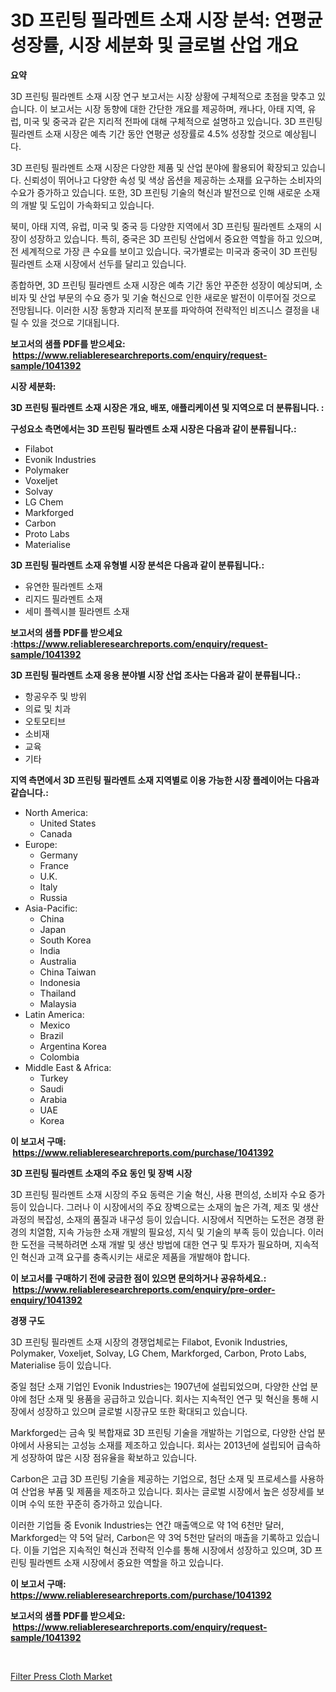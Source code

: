 <p><h1>3D 프린팅 필라멘트 소재 시장 분석: 연평균 성장률, 시장 세분화 및 글로벌 산업 개요</h1></p><p><strong>요약</strong></p>
<p><p>3D 프린팅 필라멘트 소재 시장 연구 보고서는 시장 상황에 구체적으로 초점을 맞추고 있습니다. 이 보고서는 시장 동향에 대한 간단한 개요를 제공하며, 캐나다, 아태 지역, 유럽, 미국 및 중국과 같은 지리적 전파에 대해 구체적으로 설명하고 있습니다. 3D 프린팅 필라멘트 소재 시장은 예측 기간 동안 연평균 성장률로 4.5% 성장할 것으로 예상됩니다.</p><p>3D 프린팅 필라멘트 소재 시장은 다양한 제품 및 산업 분야에 활용되어 확장되고 있습니다. 신뢰성이 뛰어나고 다양한 속성 및 색상 옵션을 제공하는 소재를 요구하는 소비자의 수요가 증가하고 있습니다. 또한, 3D 프린팅 기술의 혁신과 발전으로 인해 새로운 소재의 개발 및 도입이 가속화되고 있습니다.</p><p>북미, 아태 지역, 유럽, 미국 및 중국 등 다양한 지역에서 3D 프린팅 필라멘트 소재의 시장이 성장하고 있습니다. 특히, 중국은 3D 프린팅 산업에서 중요한 역할을 하고 있으며, 전 세계적으로 가장 큰 수요를 보이고 있습니다. 국가별로는 미국과 중국이 3D 프린팅 필라멘트 소재 시장에서 선두를 달리고 있습니다.</p><p>종합하면, 3D 프린팅 필라멘트 소재 시장은 예측 기간 동안 꾸준한 성장이 예상되며, 소비자 및 산업 부문의 수요 증가 및 기술 혁신으로 인한 새로운 발전이 이루어질 것으로 전망됩니다. 이러한 시장 동향과 지리적 분포를 파악하여 전략적인 비즈니스 결정을 내릴 수 있을 것으로 기대됩니다.</p></p>
<p><strong>보고서의 샘플 PDF를 받으세요: &nbsp;<a href="https://www.reliableresearchreports.com/enquiry/request-sample/1041392">https://www.reliableresearchreports.com/enquiry/request-sample/1041392</a></strong></p>
<p><strong>시장 세분화:</strong></p>
<p><strong> 3D 프린팅 필라멘트 소재 시장은 개요, 배포, 애플리케이션 및 지역으로 더 분류됩니다. :</strong></p>
<p><strong>구성요소 측면에서는 3D 프린팅 필라멘트 소재 시장은 다음과 같이 분류됩니다.:</strong></p>
<p><ul><li>Filabot</li><li>Evonik Industries</li><li>Polymaker</li><li>Voxeljet</li><li>Solvay</li><li>LG Chem</li><li>Markforged</li><li>Carbon</li><li>Proto Labs</li><li>Materialise</li></ul></p>
<p><strong> 3D 프린팅 필라멘트 소재 유형별 시장 분석은 다음과 같이 분류됩니다.:</strong></p>
<p><ul><li>유연한 필라멘트 소재</li><li>리지드 필라멘트 소재</li><li>세미 플렉시블 필라멘트 소재</li></ul></p>
<p><strong>보고서의 샘플 PDF를 받으세요 :<a href="https://www.reliableresearchreports.com/enquiry/request-sample/1041392">https://www.reliableresearchreports.com/enquiry/request-sample/1041392</a></strong></p>
<p><strong> 3D 프린팅 필라멘트 소재 응용 분야별 시장 산업 조사는 다음과 같이 분류됩니다.:</strong></p>
<p><ul><li>항공우주 및 방위</li><li>의료 및 치과</li><li>오토모티브</li><li>소비재</li><li>교육</li><li>기타</li></ul></p>
<p><strong>지역 측면에서 3D 프린팅 필라멘트 소재 지역별로 이용 가능한 시장 플레이어는 다음과 같습니다.:</strong></p>
<p><ul>
    <li>
        North America:
        <ul>
            <li>United States</li>
            <li>Canada</li>
        </ul>
    </li>
    <li>
        Europe:
        <ul>
            <li>Germany</li>
            <li>France</li>
            <li>U.K.</li>
            <li>Italy</li>
            <li>Russia</li>
        </ul>
    </li>
    <li>
        Asia-Pacific:
        <ul>
            <li>China</li>
            <li>Japan</li>
            <li>South Korea</li>
            <li>India</li>
            <li>Australia</li>
            <li>China Taiwan</li>
            <li>Indonesia</li>
            <li>Thailand</li>
            <li>Malaysia</li>
        </ul>
    </li>
    <li>
        Latin America:
        <ul>
            <li>Mexico</li>
            <li>Brazil</li>
            <li>Argentina Korea</li>
            <li>Colombia</li>
        </ul>
    </li>
    <li>
        Middle East & Africa:
        <ul>
            <li>Turkey</li>
            <li>Saudi</li>
            <li>Arabia</li>
            <li>UAE</li>
            <li>Korea</li>
        </ul>
    </li>
    </ul></p>
<p><strong>이 보고서 구매: &nbsp;<a href="https://www.reliableresearchreports.com/purchase/1041392">https://www.reliableresearchreports.com/purchase/1041392</a></strong></p>
<p><strong>3D 프린팅 필라멘트 소재의 주요 동인 및 장벽 시장</strong></p>
<p><p>3D 프린팅 필라멘트 소재 시장의 주요 동력은 기술 혁신, 사용 편의성, 소비자 수요 증가 등이 있습니다. 그러나 이 시장에서의 주요 장벽으로는 소재의 높은 가격, 제조 및 생산 과정의 복잡성, 소재의 품질과 내구성 등이 있습니다. 시장에서 직면하는 도전은 경쟁 환경의 치열함, 지속 가능한 소재 개발의 필요성, 지식 및 기술의 부족 등이 있습니다. 이러한 도전을 극복하려면 소재 개발 및 생산 방법에 대한 연구 및 투자가 필요하며, 지속적인 혁신과 고객 요구를 충족시키는 새로운 제품을 개발해야 합니다.</p></p>
<p><strong>이 보고서를 구매하기 전에 궁금한 점이 있으면 문의하거나 공유하세요.: &nbsp;<a href="https://www.reliableresearchreports.com/enquiry/pre-order-enquiry/1041392">https://www.reliableresearchreports.com/enquiry/pre-order-enquiry/1041392</a></strong></p>
<p><strong>경쟁 구도</strong></p>
<p><p>3D 프린팅 필라멘트 소재 시장의 경쟁업체로는 Filabot, Evonik Industries, Polymaker, Voxeljet, Solvay, LG Chem, Markforged, Carbon, Proto Labs, Materialise 등이 있습니다. </p><p>중일 첨단 소재 기업인 Evonik Industries는 1907년에 설립되었으며, 다양한 산업 분야에 첨단 소재 및 용품을 공급하고 있습니다. 회사는 지속적인 연구 및 혁신을 통해 시장에서 성장하고 있으며 글로벌 시장규모 또한 확대되고 있습니다. </p><p>Markforged는 금속 및 복합재료 3D 프린팅 기술을 개발하는 기업으로, 다양한 산업 분야에서 사용되는 고성능 소재를 제조하고 있습니다. 회사는 2013년에 설립되어 급속하게 성장하여 많은 시장 점유율을 확보하고 있습니다.</p><p>Carbon은 고급 3D 프린팅 기술을 제공하는 기업으로, 첨단 소재 및 프로세스를 사용하여 산업용 부품 및 제품을 제조하고 있습니다. 회사는 글로벌 시장에서 높은 성장세를 보이며 수익 또한 꾸준히 증가하고 있습니다.</p><p>이러한 기업들 중 Evonik Industries는 연간 매출액으로 약 1억 6천만 달러, Markforged는 약 5억 달러, Carbon은 약 3억 5천만 달러의 매출을 기록하고 있습니다. 이들 기업은 지속적인 혁신과 전략적 인수를 통해 시장에서 성장하고 있으며, 3D 프린팅 필라멘트 소재 시장에서 중요한 역할을 하고 있습니다.</p></p>
<p><strong>이 보고서 구매: &nbsp; <a href="https://www.reliableresearchreports.com/purchase/1041392">https://www.reliableresearchreports.com/purchase/1041392</a></strong></p>
<p><strong>보고서의 샘플 PDF를 받으세요: &nbsp;<a href="https://www.reliableresearchreports.com/enquiry/request-sample/1041392">https://www.reliableresearchreports.com/enquiry/request-sample/1041392</a></strong><strong></strong></p>
<p>&nbsp;</p>
<p><p><a href="https://forested-sushi-9b0.notion.site/Insights-into-Filter-Press-Cloth-Market-Size-Analysing-Market-Share-Trends-and-Growth-from-2024-t-54a3309915c24fec86bc5fcf6c4b908a">Filter Press Cloth Market</a></p></p>